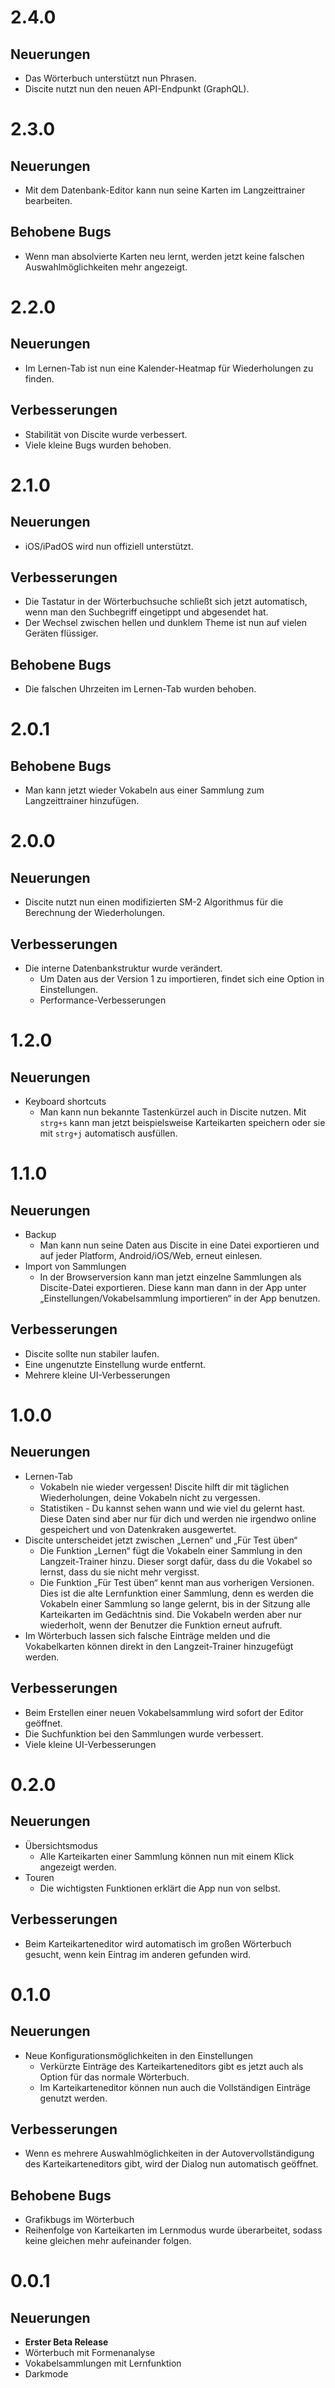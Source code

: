 # 2.4.0

## Neuerungen

- Das Wörterbuch unterstützt nun Phrasen.
- Discite nutzt nun den neuen API-Endpunkt (GraphQL).

# 2.3.0

## Neuerungen

- Mit dem Datenbank-Editor kann nun seine Karten im Langzeittrainer bearbeiten.

## Behobene Bugs

- Wenn man absolvierte Karten neu lernt, werden jetzt keine falschen Auswahlmöglichkeiten mehr angezeigt.

# 2.2.0

## Neuerungen

- Im Lernen-Tab ist nun eine Kalender-Heatmap für Wiederholungen zu finden.

## Verbesserungen

- Stabilität von Discite wurde verbessert.
- Viele kleine Bugs wurden behoben.

# 2.1.0

## Neuerungen

- iOS/iPadOS wird nun offiziell unterstützt.

## Verbesserungen

- Die Tastatur in der Wörterbuchsuche schließt sich jetzt automatisch, wenn man den Suchbegriff eingetippt und abgesendet hat.
- Der Wechsel zwischen hellen und dunklem Theme ist nun auf vielen Geräten flüssiger.

## Behobene Bugs

- Die falschen Uhrzeiten im Lernen-Tab wurden behoben.

# 2.0.1

## Behobene Bugs

- Man kann jetzt wieder Vokabeln aus einer Sammlung zum Langzeittrainer hinzufügen.

# 2.0.0

## Neuerungen

- Discite nutzt nun einen modifizierten SM-2 Algorithmus für die Berechnung der Wiederholungen.

## Verbesserungen

- Die interne Datenbankstruktur wurde verändert.
  - Um Daten aus der Version 1 zu importieren, findet sich eine Option in Einstellungen.
  - Performance-Verbesserungen

# 1.2.0

## Neuerungen

- Keyboard shortcuts
  - Man kann nun bekannte Tastenkürzel auch in Discite nutzen. Mit `strg+s` kann man jetzt beispielsweise Karteikarten speichern oder sie mit `strg+j` automatisch ausfüllen.

# 1.1.0

## Neuerungen

- Backup
  - Man kann nun seine Daten aus Discite in eine Datei exportieren und auf jeder Platform, Android/iOS/Web, erneut einlesen.
- Import von Sammlungen
  - In der Browserversion kann man jetzt einzelne Sammlungen als Discite-Datei exportieren. Diese kann man dann in der App unter „Einstellungen/Vokabelsammlung importieren“ in der App benutzen.

## Verbesserungen

- Discite sollte nun stabiler laufen.
- Eine ungenutzte Einstellung wurde entfernt.
- Mehrere kleine UI-Verbesserungen

# 1.0.0

## Neuerungen

- Lernen-Tab
  - Vokabeln nie wieder vergessen! Discite hilft dir mit täglichen Wiederholungen, deine Vokabeln nicht zu vergessen.
  - Statistiken - Du kannst sehen wann und wie viel du gelernt hast. Diese Daten sind aber nur für dich und werden nie irgendwo online gespeichert und von Datenkraken ausgewertet.
- Discite unterscheidet jetzt zwischen „Lernen“ und „Für Test üben“
  - Die Funktion „Lernen“ fügt die Vokabeln einer Sammlung in den Langzeit-Trainer hinzu. Dieser sorgt dafür, dass du die Vokabel so lernst, dass du sie nicht mehr vergisst.
  - Die Funktion „Für Test üben“ kennt man aus vorherigen Versionen. Dies ist die alte Lernfunktion einer Sammlung, denn es werden die Vokabeln einer Sammlung so lange gelernt, bis in der Sitzung alle Karteikarten im Gedächtnis sind. Die Vokabeln werden aber nur wiederholt, wenn der Benutzer die Funktion erneut aufruft.
- Im Wörterbuch lassen sich falsche Einträge melden und die Vokabelkarten können direkt in den Langzeit-Trainer hinzugefügt werden.

## Verbesserungen

- Beim Erstellen einer neuen Vokabelsammlung wird sofort der Editor geöffnet.
- Die Suchfunktion bei den Sammlungen wurde verbessert.
- Viele kleine UI-Verbesserungen

# 0.2.0

## Neuerungen

- Übersichtsmodus
  - Alle Karteikarten einer Sammlung können nun mit einem Klick angezeigt werden.
- Touren
  - Die wichtigsten Funktionen erklärt die App nun von selbst.

## Verbesserungen

- Beim Karteikarteneditor wird automatisch im großen Wörterbuch gesucht, wenn kein Eintrag im anderen gefunden wird.

# 0.1.0

## Neuerungen

- Neue Konfigurationsmöglichkeiten in den Einstellungen
  - Verkürzte Einträge des Karteikarteneditors gibt es jetzt auch als Option für das normale Wörterbuch.
  - Im Karteikarteneditor können nun auch die Vollständigen Einträge genutzt werden.

## Verbesserungen

- Wenn es mehrere Auswahlmöglichkeiten in der Autovervollständigung des Karteikarteneditors gibt, wird der Dialog nun automatisch geöffnet.

## Behobene Bugs

- Grafikbugs im Wörterbuch
- Reihenfolge von Karteikarten im Lernmodus wurde überarbeitet, sodass keine gleichen mehr aufeinander folgen.

# 0.0.1

## Neuerungen

- **Erster Beta Release**
- Wörterbuch mit Formenanalyse
- Vokabelsammlungen mit Lernfunktion
- Darkmode
